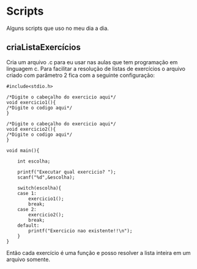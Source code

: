 # Scripts

Alguns scripts que uso no meu dia a dia.

## criaListaExercícios

Cria um arquivo .c para eu usar nas aulas que tem programação em linguagem c.
Para facilitar a resolução de listas de exercícios o arquivo criado com parâmetro 2 fica com a seguinte configuração:
```
#include<stdio.h>

/*Digite o cabeçalho do exercicio aqui*/
void exercicio1(){
/*Digite o codigo aqui*/
}

/*Digite o cabeçalho do exercicio aqui*/
void exercicio2(){
/*Digite o codigo aqui*/
}

void main(){

	int escolha;

	printf("Executar qual exercicio? ");
	scanf("%d",&escolha);

	switch(escolha){
	case 1:
		exercicio1();
		break;
	case 2:
		exercicio2();
		break;
	default:
		printf("Exercicio nao existente!!\n");
	}
}
```
Então cada exercício é uma função e posso resolver a lista inteira em um arquivo somente.
